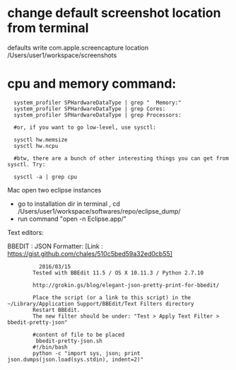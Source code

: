 
# change default screenshot location from terminal

defaults write com.apple.screencapture location /Users/user1/workspace/screenshots



# cpu and memory command:

      system_profiler SPHardwareDataType | grep "  Memory:"
      system_profiler SPHardwareDataType | grep Cores:
      system_profiler SPHardwareDataType | grep Processors:

      #or, if you want to go low-level, use sysctl:

      sysctl hw.memsize
      sysctl hw.ncpu

      #btw, there are a bunch of other interesting things you can get from sysctl. Try:

      sysctl -a | grep cpu



Mac open two eclipse instances
- go to installation dir in terminal , cd /Users/user1/workspace/softwares/repo/eclipse_dump/
-  run command "open -n Eclipse.app/"



Text editors:

BBEDIT :
  JSON Formatter: [Link : https://gist.github.com/chales/510c5bed59a32ed0cb55]
  
              2016/03/15
            Tested with BBEdit 11.5 / OS X 10.11.3 / Python 2.7.10

            http://grokin.gs/blog/elegant-json-pretty-print-for-bbedit/

            Place the script (or a link to this script) in the ~/Library/Application Support/BBEdit/Text Filters directory
            Restart BBEdit.
            The new filter should be under: "Test > Apply Text Filter > bbedit-pretty-json"
            
            #content of file to be placed 
             bbedit-pretty-json.sh
            #!/bin/bash
            python -c "import sys, json; print json.dumps(json.load(sys.stdin), indent=2)"
